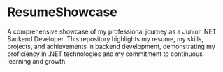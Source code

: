 # ResumeShowcase
A comprehensive showcase of my professional journey as a Junior .NET Backend Developer. This repository highlights my resume, my skills, projects, and achievements in backend development, demonstrating my proficiency in .NET technologies and my commitment to continuous learning and growth.
